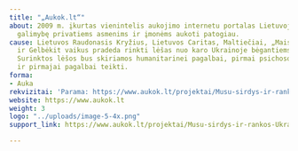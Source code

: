 ```yaml
---
title: "„Aukok.lt“"
about: 2009 m. įkurtas vienintelis aukojimo internetu portalas Lietuvoje, kuris suteikia
  galimybę privatiems asmenims ir įmonėms aukoti patogiau.
cause: Lietuvos Raudonasis Kryžius, Lietuvos Caritas, Maltiečiai, „Maisto bankas“
  ir Gelbėkit vaikus pradeda rinkti lėšas nuo karo Ukrainoje bėgantiems ukrainiečiams.
  Surinktos lėšos bus skiriamos humanitarinei pagalbai, pirmai psichosocialinei pagalbai
  ir pirmajai pagalbai teikti.
forma:
- Auka
rekvizitai: 'Parama: https://www.aukok.lt/projektai/Musu-sirdys-ir-rankos-Ukrainai#aukoti'
website: https://www.aukok.lt
weight: 3
logo: "../uploads/image-5-4x.png"
support_link: https://www.aukok.lt/projektai/Musu-sirdys-ir-rankos-Ukrainai#aukoti

---
```

